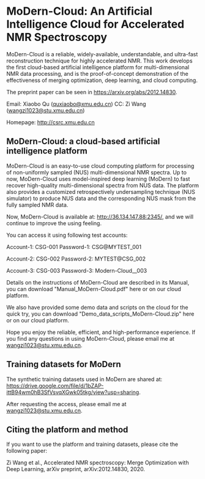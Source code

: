 # MoDern-Cloud: An Artificial Intelligence Cloud for Accelerated NMR Spectroscopy
MoDern-Cloud is a reliable, widely-available, understandable, and ultra-fast reconstruction technique for highly accelerated NMR. This work develops the first cloud-based artificial intelligence platform for multi-dimensional NMR data processing, and is the proof-of-concept demonstration of the effectiveness of merging optimization, deep learning, and cloud computing.

The preprint paper can be seen in https://arxiv.org/abs/2012.14830.

Email: Xiaobo Qu (quxiaobo@xmu.edu.cn) CC: Zi Wang (wangzi1023@stu.xmu.edu.cn)

Homepage: http://csrc.xmu.edu.cn


## MoDern-Cloud: a cloud-based artificial intelligence platform
MoDern-Cloud is an easy-to-use cloud computing platform for processing of non-uniformly sampled (NUS) multi-dimensional NMR spectra.
Up to now, MoDern-Cloud uses model-inspired deep learning (MoDern) to fast recover high-quality multi-dimensional spectra from NUS data.
The platform also provides a customized retrospectively undersampling technique (NUS simulator) to produce NUS data and the corresponding NUS mask from the fully sampled NMR data.

Now, MoDern-Cloud is available at: http://36.134.147.88:2345/, and we will continue to improve the using feeling.

You can access it using following test accounts:

Account-1: CSG-001 Password-1: CSG@MYTEST_001

Account-2: CSG-002 Password-2: MYTEST@CSG_002

Account-3: CSG-003 Password-3: Modern-Cloud__003

Details on the instructions of MoDern-Cloud are described in its Manual, you can download "Manual_MoDern-Cloud.pdf" here or on our cloud platform. 

We also have provided some demo data and scripts on the cloud for the quick try, you can download "Demo_data_scripts_MoDern-Cloud.zip" here or on our cloud platform.

Hope you enjoy the reliable, efficient, and high-performance experience. If you find any questions in using MoDern-Cloud, please email me at wangzi1023@stu.xmu.edu.cn. 


## Training datasets for MoDern
The synthetic training datasets used in MoDern are shared at: https://drive.google.com/file/d/1bZAP-ittB94wm0hB3SfVsvqXGwk05tkg/view?usp=sharing.

After requesting the access, please email me at wangzi1023@stu.xmu.edu.cn.


## Citing the platform and method
If you want to use the platform and training datasets, please cite the following paper:

Zi Wang et al., Accelerated NMR spectroscopy: Merge Optimization with Deep Learning, arXiv preprint, arXiv:2012.14830, 2020.
